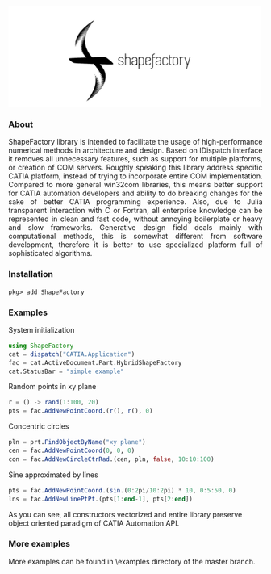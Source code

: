 <img style="display:block; text-align:center" height=200px src="images/github_shapefactory_logo.png"/>
<h3> About </h3>

<p align="justify">
ShapeFactory library is intended to facilitate the usage of high-performance numerical methods in architecture and design.
Based on IDispatch interface it removes all unnecessary features, such as support for multiple platforms, or creation of COM servers.
Roughly speaking this library address specific CATIA platform, instead of trying to incorporate entire COM implementation.
Compared to more general win32com libraries, this means better support for CATIA automation developers and ability to do breaking changes
for the sake of better CATIA programming experience. Also, due to Julia transparent interaction with C or Fortran, all enterprise knowledge
can be represented in clean and fast code, without annoying boilerplate or heavy and slow frameworks. Generative design field deals mainly
with computational methods, this is somewhat different from software development, therefore it is better to use specialized platform full of
sophisticated algorithms. </p>

<h3> Installation </h3>

```
pkg> add ShapeFactory
```

<h3> Examples </h3>

System initialization

```julia
using ShapeFactory
cat = dispatch("CATIA.Application")
fac = cat.ActiveDocument.Part.HybridShapeFactory
cat.StatusBar = "simple example"
```

Random points in xy plane

```julia
r = () -> rand(1:100, 20)
pts = fac.AddNewPointCoord.(r(), r(), 0)
```

Concentric circles

```julia
pln = prt.FindObjectByName("xy plane")
cen = fac.AddNewPointCoord(0, 0, 0)
con = fac.AddNewCircleCtrRad.(cen, pln, false, 10:10:100)
```

Sine approximated by lines

```julia
pts = fac.AddNewPointCoord.(sin.(0:2pi/10:2pi) * 10, 0:5:50, 0)
lns = fac.AddNewLinePtPt.(pts[1:end-1], pts[2:end])
```

As you can see, all constructors vectorized and entire library preserve object oriented paradigm of CATIA Automation API.

<h3> More examples </h3>

More examples can be found in \examples directory of the master branch.
